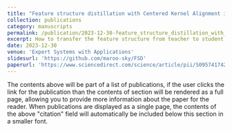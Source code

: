 ```yaml
---
title: "Feature structure distillation with Centered Kernel Alignment in BERT transferring"
collection: publications
category: manuscripts
permalink: /publication/2023-12-30-feature_structure_distillation_with_centered_kernel_alignment_in_bert_transferring
excerpt: How to transfer the feature structure from teacher to student model?
date: 2023-12-30
venue: 'Expert Systems with Applications'
slidesurl: 'https://github.com/maroo-sky/FSD'
paperurl: 'https://www.sciencedirect.com/science/article/pii/S0957417423014823'
---
```


The contents above will be part of a list of publications, if the user clicks the link for the publication than the contents of section will be rendered as a full page, allowing you to provide more information about the paper for the reader. When publications are displayed as a single page, the contents of the above "citation" field will automatically be included below this section in a smaller font.
